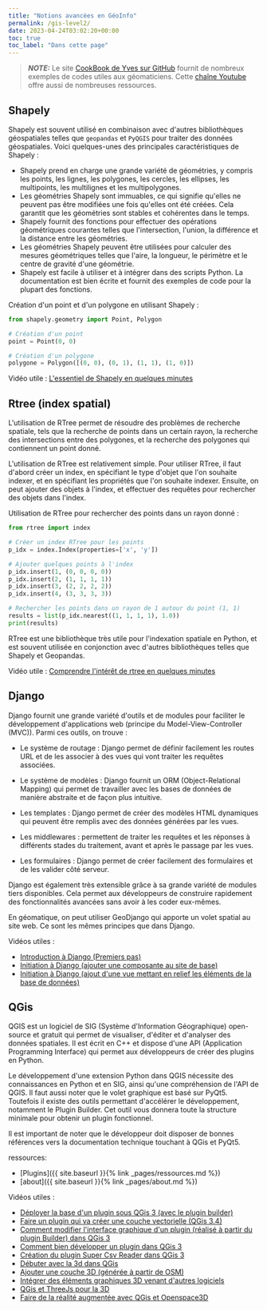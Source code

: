 ```yaml
---
title: "Notions avancées en GéoInfo"
permalink: /gis-level2/
date: 2023-04-24T03:02:20+00:00
toc: true
toc_label: "Dans cette page"
---
```

> **_NOTE:_**  Le site [CookBook de Yves sur GitHub](https://github.com/yvoirin/cookbook_python3) fournit de nombreux exemples de codes utiles aux géomaticiens. Cette [chaîne Youtube](https://www.youtube.com/@YvesVoirin) offre aussi de nombreuses ressources.

## Shapely

Shapely est souvent utilisé en combinaison avec d'autres bibliothèques géospatiales telles que `geopandas` et `PyQGIS` pour traiter des données géospatiales. Voici quelques-unes des principales caractéristiques de Shapely :

* Shapely prend en charge une grande variété de géométries, y compris les points, les lignes, les polygones, les cercles, les ellipses, les multipoints, les multilignes et les multipolygones.
* Les géométries Shapely sont immuables, ce qui signifie qu'elles ne peuvent pas être modifiées une fois qu'elles ont été créées. Cela garantit que les géométries sont stables et cohérentes dans le temps.
* Shapely fournit des fonctions pour effectuer des opérations géométriques courantes telles que l'intersection, l'union, la différence et la distance entre les géométries.
* Les géométries Shapely peuvent être utilisées pour calculer des mesures géométriques telles que l'aire, la longueur, le périmètre et le centre de gravité d'une géométrie.
* Shapely est facile à utiliser et à intégrer dans des scripts Python. La documentation est bien écrite et fournit des exemples de code pour la plupart des fonctions.

Création d'un point et d'un polygone en utilisant Shapely :

```python
from shapely.geometry import Point, Polygon

# Création d'un point
point = Point(0, 0)

# Création d'un polygone
polygone = Polygon([(0, 0), (0, 1), (1, 1), (1, 0)])
```

Vidéo utile : [L'essentiel de Shapely en quelques minutes](https://youtu.be/vAvlzYwSca8)

## Rtree (index spatial)

L'utilisation de RTree permet de résoudre des problèmes de recherche spatiale, tels que la recherche de points dans un certain rayon, la recherche des intersections entre des polygones, et la recherche des polygones qui contiennent un point donné.

L'utilisation de RTree est relativement simple. Pour utiliser RTree, il faut d'abord créer un index, en spécifiant le type d'objet que l'on souhaite indexer, et en spécifiant les propriétés que l'on souhaite indexer. Ensuite, on peut ajouter des objets à l'index, et effectuer des requêtes pour rechercher des objets dans l'index.

Utilisation de RTree pour rechercher des points dans un rayon donné :

```python
from rtree import index

# Créer un index RTree pour les points
p_idx = index.Index(properties=['x', 'y'])

# Ajouter quelques points à l'index
p_idx.insert(1, (0, 0, 0, 0))
p_idx.insert(2, (1, 1, 1, 1))
p_idx.insert(3, (2, 2, 2, 2))
p_idx.insert(4, (3, 3, 3, 3))

# Rechercher les points dans un rayon de 1 autour du point (1, 1)
results = list(p_idx.nearest((1, 1, 1, 1), 1.0))
print(results)
```

RTree est une bibliothèque très utile pour l'indexation spatiale en Python, et est souvent utilisée en conjonction avec d'autres bibliothèques telles que Shapely et Geopandas.

Vidéo utile : [Comprendre l'intérêt de rtree en quelques minutes](https://youtu.be/drJkdRbSaBo)

## Django

Django fournit une grande variété d'outils et de modules pour faciliter le développement d'applications web (principe du Model-View-Controller (MVC)). Parmi ces outils, on trouve :

- Le système de routage : Django permet de définir facilement les routes URL et de les associer à des vues qui vont traiter les requêtes associées.

- Le système de modèles : Django fournit un ORM (Object-Relational Mapping) qui permet de travailler avec les bases de données de manière abstraite et de façon plus intuitive.

- Les templates : Django permet de créer des modèles HTML dynamiques qui peuvent être remplis avec des données générées par les vues.

- Les middlewares : permettent de traiter les requêtes et les réponses à différents stades du traitement, avant et après le passage par les vues.

- Les formulaires : Django permet de créer facilement des formulaires et de les valider côté serveur.

Django est également très extensible grâce à sa grande variété de modules tiers disponibles. Cela permet aux développeurs de construire rapidement des fonctionnalités avancées sans avoir à les coder eux-mêmes. 

En géomatique, on peut utiliser GeoDjango qui apporte un volet spatial au site web. Ce sont les mêmes principes que dans Django.

Vidéos utiles : 
* [Introduction à Django (Premiers pas)](https://youtu.be/PzQ9lfjdMv4)
* [Initiation à Django (ajouter une composante au site de base)](https://youtu.be/8aF0_pfxd4w)
* [Initiation à Django (ajout d'une vue mettant en relief les éléments de la base de données)](https://youtu.be/FW5gaWCl1HY)

## QGis

QGIS est un logiciel de SIG (Système d'Information Géographique) open-source et gratuit qui permet de visualiser, d'éditer et d'analyser des données spatiales. Il est écrit en C++ et dispose d'une API (Application Programming Interface) qui permet aux développeurs de créer des plugins en Python.

Le développement d'une extension Python dans QGIS nécessite des connaissances en Python et en SIG, ainsi qu'une compréhension de l'API de QGIS. Il faut aussi noter que le volet graphique est basé sur PyQt5. Toutefois il existe des outils permettant d'accélérer le développement, notamment le Plugin Builder. Cet outil vous donnera toute la structure minimale pour obtenir un plugin fonctionnel.

Il est important de noter que le développeur doit disposer de bonnes références vers la documentation technique touchant à QGis et PyQt5.

ressources:

* [Plugins]({{ site.baseurl }}{% link _pages/ressources.md %})
* [about]({{ site.baseurl }}{% link _pages/about.md %})

Vidéos utiles : 
* [Déployer la base d'un plugin sous QGis 3 (avec le plugin builder)](https://youtu.be/pnDr149JMWU)
* [Faire un plugin qui va créer une couche vectorielle (QGis 3.4)](https://youtu.be/hMbzWsq0-bI)
* [Comment modifier l'interface graphique d'un plugin (réalisé à partir du plugin Builder) dans QGis 3](https://youtu.be/1VDnon52M4E)
* [Comment bien développer un plugin dans QGis 3](https://youtu.be/KhPa1C1R4G4)
* [Création du plugin Super Csv Reader dans QGis 3](https://youtu.be/mefSqKODucA)
* [Débuter avec la 3d dans QGis](https://youtu.be/s86kIdrlUIo)
* [Ajouter une couche 3D (générée à partir de OSM)](https://youtu.be/eRAn_uZ3Yss)
* [Intégrer des éléments graphiques 3D venant d'autres logiciels](https://youtu.be/nt_XWLqbmVI)
* [QGis et ThreeJs pour la 3D](https://youtu.be/r-26nA05ztg)
* [Faire de la réalité augmentée avec QGis et Openspace3D](https://youtu.be/SnPn1oB8DcQ)